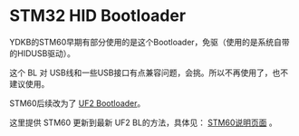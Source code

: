 # STM32 HID Bootloader

YDKB的STM60早期有部分使用的是这个Bootloader，免驱（使用的是系统自带的HIDUSB驱动）。

这个 BL 对 USB线和一些USB接口有点兼容问题，会挑。所以不再使用了，也不建议使用。

STM60后续改为了 [UF2 Bootloader](bootloader/uf2-bootloader.md)。

这里提供 STM60 更新到最新 UF2 BL的方法，具体见： [STM60说明页面](keyboards/stm60.md) 。



